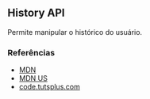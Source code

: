 ## History API
  
Permite manipular o histórico do usuário.  
  

### Referências
  
* [MDN](https://developer.mozilla.org/pt-BR/docs/Web/API/History_API)
* [MDN US](https://developer.mozilla.org/en-US/docs/Web/API/History)
* [code.tutsplus.com](https://code.tutsplus.com/pt/tutorials/an-introduction-to-the-html5-history-api--cms-22160)